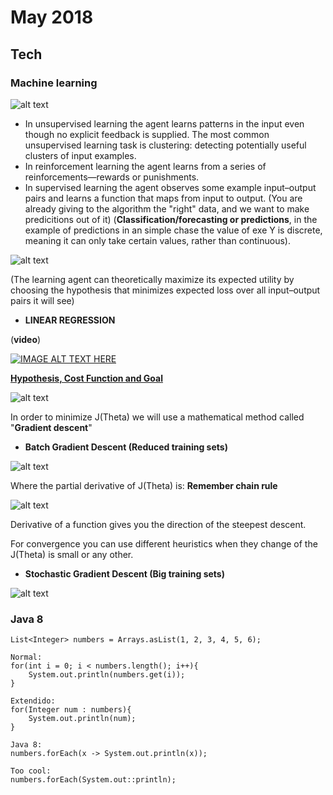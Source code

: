 May 2018
==========

Tech
----


### Machine learning

 ![alt text](https://www.robinwieruch.de/img/posts/machine-learning-javascript-web-developers/machine-learning-hierarchy.jpg)

  - In unsupervised learning the agent learns patterns in the input even though no explicit feedback is supplied. The most common unsupervised learning task is clustering: detecting potentially useful clusters of input examples.
  - In reinforcement learning the agent learns from a series of reinforcements—rewards or punishments.
  - In supervised learning the agent observes some example input–output pairs and learns a function that maps from input to output. (You are already giving to the algorithm the "right" data, and we want to make predicitions out of it) (**Classification/forecasting or predictions**, in the example of predictions in an simple chase the value of exe Y is discrete, meaning it can only take certain values, rather than continuous).
  
![alt text](https://i.imgur.com/DYoO1Zg.png)

  (The learning agent can theoretically maximize its expected utility by choosing the hypothesis
that minimizes expected loss over all input–output pairs it will see)

 - **LINEAR REGRESSION** 
 
 (**video**)
 
 [![IMAGE ALT TEXT HERE](https://img.youtube.com/vi/5u4G23_OohI/0.jpg)](https://www.youtube.com/watch?v=5u4G23_OohI)
 
 <ins>**Hypothesis, Cost Function and Goal**</ins>
 
 
![alt text](https://billyinn.files.wordpress.com/2014/07/e5b18fe5b995e5bfabe785a7-2014-07-12-e4b88be58d8812-53-04.png?w=625&h=383)

In order to minimize J(Theta) we will use a mathematical method called "**Gradient descent**"

 - **Batch Gradient Descent (Reduced training sets)**
 
 ![alt text](https://billyinn.files.wordpress.com/2014/07/e5b18fe5b995e5bfabe785a7-2014-07-12-e4b88be58d8812-53-35.png?w=768&h=220)
 
 Where the partial derivative of J(Theta) is: **Remember chain rule**
 
 ![alt text](https://i.gyazo.com/c160300368b198a31c0f696afae7d1d3.png)
 
 Derivative of a function gives you the direction of the steepest descent.
 
 For convergence you can use different heuristics when they change of the J(Theta) is small or any other.
 
  - **Stochastic Gradient Descent (Big training sets)**
  
  ![alt text](https://i.gyazo.com/ec242bf88b986e1c7a93ffe96dcf6f7c.png)
  
  
  
  
### Java 8
```
List<Integer> numbers = Arrays.asList(1, 2, 3, 4, 5, 6);

Normal:
for(int i = 0; i < numbers.length(); i++){
    System.out.println(numbers.get(i));
}

Extendido:
for(Integer num : numbers){
    System.out.println(num);
}

Java 8:
numbers.forEach(x -> System.out.println(x));

Too cool:
numbers.forEach(System.out::println);
```

